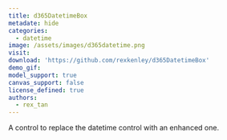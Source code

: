 ```yaml
---
title: d365DatetimeBox
metadate: hide
categories:
  - datetime
image: /assets/images/d365datetime.png
visit: 
download: 'https://github.com/rexkenley/d365DatetimeBox'
demo_gif: 
model_support: true
canvas_support: false
license_defined: true
authors:
  - rex_tan
---
```


A control to replace the datetime control with an enhanced one.
